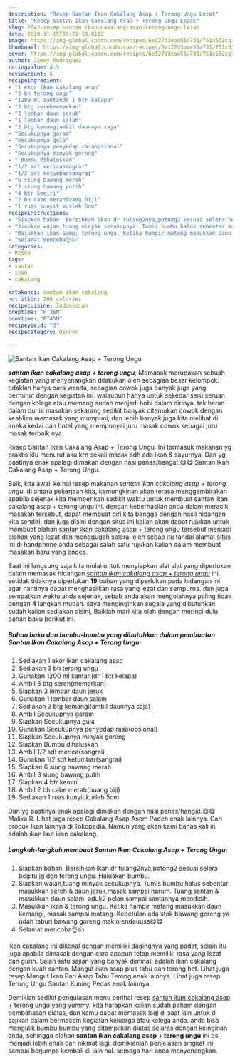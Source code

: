 ```yaml
---
description: "Resep Santan Ikan Cakalang Asap + Terong Ungu Lezat"
title: "Resep Santan Ikan Cakalang Asap + Terong Ungu Lezat"
slug: 2042-resep-santan-ikan-cakalang-asap-terong-ungu-lezat
date: 2020-11-15T09:21:10.012Z
image: https://img-global.cpcdn.com/recipes/6e127d3eae55a731/751x532cq70/santan-ikan-cakalang-asap-terong-ungu-foto-resep-utama.jpg
thumbnail: https://img-global.cpcdn.com/recipes/6e127d3eae55a731/751x532cq70/santan-ikan-cakalang-asap-terong-ungu-foto-resep-utama.jpg
cover: https://img-global.cpcdn.com/recipes/6e127d3eae55a731/751x532cq70/santan-ikan-cakalang-asap-terong-ungu-foto-resep-utama.jpg
author: Jimmy Rodriguez
ratingvalue: 4.5
reviewcount: 6
recipeingredient:
- "1 ekor ikan cakalang asap"
- "3 bh terong ungu"
- "1200 ml santandr 1 btr kelapa"
- "3 btg serehmemarkan"
- "3 lembar daun jeruk"
- "1 lembar daun salam"
- "3 btg kemangiambil daunnya saja"
- "Secukupnya garam"
- "Secukupnya gula"
- "Secukupnya penyedap rasaopsional"
- "Secukupnya minyak goreng"
- " Bumbu dihaluskan"
- "1/2 sdt mericasangrai"
- "1/2 sdt ketumbarsangrai"
- "6 siung bawang merah"
- "3 siung bawang putih"
- "4 btr kemiri"
- "2 bh cabe merahbuang biji"
- "1 ruas kunyit kurleb 5cm"
recipeinstructions:
- "Siapkan bahan. Bersihkan ikan dr tulang2nya,potong2 sesuai selera begitu jg dgn terong ungu. Haluskan bumbu."
- "Siapkan wajan,tuang minyak secukupnya. Tumis bumbu halus sebentar masukkan sereh &amp; daun jeruk,masak sampai harum. Tuang santan &amp; masukkan daun salam, aduk2 pelan sampai santannya mendidih."
- "Masukkan ikan &amp; terong ungu. Ketika hampir matang masukkan daun kemangi, masak sampai matang. Kebetulan ada stok bawang goreng ya udah taburi bawang goreng makin endeuuss😋😋"
- "Selamat mencoba👌👍"
categories:
- Resep
tags:
- santan
- ikan
- cakalang

katakunci: santan ikan cakalang 
nutrition: 286 calories
recipecuisine: Indonesian
preptime: "PT26M"
cooktime: "PT45M"
recipeyield: "3"
recipecategory: Dinner

---
```



![Santan Ikan Cakalang Asap + Terong Ungu](https://img-global.cpcdn.com/recipes/6e127d3eae55a731/751x532cq70/santan-ikan-cakalang-asap-terong-ungu-foto-resep-utama.jpg)

<b><i>santan ikan cakalang asap + terong ungu</i></b>, Memasak merupakan sebuah kegiatan yang menyenangkan dilakukan oleh sebagian besar kelompok. tidaklah hanya para wanita, sebagian cowok juga banyak juga yang berminat dengan kegiatan ini. walaupun hanya untuk sekedar seru seruan dengan kolega atau memang sudah menjadi hobi dalam dirinya. tak heran dalam dunia masakan sekarang sedikit banyak ditemukan cowok dengan keahlian memasak yang mumpuni, dan lebih banyak juga kita melihat di aneka kedai dan hotel yang mempunyai juru masak cowok sebagai juru masak terbaik nya.

Resep Santan Ikan Cakalang Asap + Terong Ungu. Ini termasuk makanan yg praktis klu menurut aku krn sekali masak sdh ada ikan &amp; sayurnya. Dan yg pastinya enak apalagi dimakan dengan nasi panas/hangat.😋😋 Santan Ikan Cakalang Asap + Terong Ungu.

Baik, kita awali ke hal resep makanan <i>santan ikan cakalang asap + terong ungu</i>. di antara pekerjaan kita, kemungkinan akan terasa menggembirakan apabila sejenak kita memberikan sedikit waktu untuk membuat santan ikan cakalang asap + terong ungu ini. dengan keberhasilan anda dalam meracik masakan tersebut, dapat membuat diri kita bangga dengan hasil hidangan kita sendiri. dan juga disini dengan situs ini kalian akan dapat rujukan untuk membuat olahan <u>santan ikan cakalang asap + terong ungu</u> tersebut menjadi olahan yang lezat dan menggugah selera, oleh sebab itu tandai alamat situs ini di handphone anda sebagai salah satu rujukan kalian dalam membuat masakan baru yang endes.


Saat ini langsung saja kita mulai untuk menyiapkan alat alat yang diperlukan dalam memasak hidangan <u><i>santan ikan cakalang asap + terong ungu</i></u> ini. setidak tidaknya diperlukan <b>19</b> bahan yang diperlukan pada hidangan ini. agar nantinya dapat menghasilkan rasa yang lezat dan sempurna. dan juga sempatkan waktu anda sejenak, sebab anda akan mengolahnya paling tidak dengan <b>4</b> langkah mudah. saya menginginkan segala yang dibutuhkan sudah kalian sediakan disini, Baiklah mari kita olah dengan merinci dulu bahan baku berikut ini.

<!--inarticleads1-->

##### Bahan baku dan bumbu-bumbu yang dibutuhkan dalam pembuatan Santan Ikan Cakalang Asap + Terong Ungu:

1. Sediakan 1 ekor ikan cakalang asap
1. Sediakan 3 bh terong ungu
1. Gunakan 1200 ml santan(dr 1 btr kelapa)
1. Ambil 3 btg sereh(memarkan)
1. Siapkan 3 lembar daun jeruk
1. Gunakan 1 lembar daun salam
1. Sediakan 3 btg kemangi(ambil daunnya saja)
1. Ambil Secukupnya garam
1. Siapkan Secukupnya gula
1. Gunakan Secukupnya penyedap rasa(opsional)
1. Siapkan Secukupnya minyak goreng
1. Siapkan  Bumbu dihaluskan
1. Ambil 1/2 sdt merica(sangrai)
1. Gunakan 1/2 sdt ketumbar(sangrai)
1. Siapkan 6 siung bawang merah
1. Ambil 3 siung bawang putih
1. Siapkan 4 btr kemiri
1. Ambil 2 bh cabe merah(buang biji)
1. Sediakan 1 ruas kunyit kurleb 5cm


Dan yg pastinya enak apalagi dimakan dengan nasi panas/hangat.😋😋 Malika R. Lihat juga resep Cakalang Asap Asem Padeh enak lainnya. Cari produk Ikan lainnya di Tokopedia. Namun yang akan kami bahas kali ini adalah ikan laut ikan cakalang. 

<!--inarticleads2-->

##### Langkah-langkah membuat Santan Ikan Cakalang Asap + Terong Ungu:

1. Siapkan bahan. Bersihkan ikan dr tulang2nya,potong2 sesuai selera begitu jg dgn terong ungu. Haluskan bumbu.
1. Siapkan wajan,tuang minyak secukupnya. Tumis bumbu halus sebentar masukkan sereh &amp; daun jeruk,masak sampai harum. Tuang santan &amp; masukkan daun salam, aduk2 pelan sampai santannya mendidih.
1. Masukkan ikan &amp; terong ungu. Ketika hampir matang masukkan daun kemangi, masak sampai matang. Kebetulan ada stok bawang goreng ya udah taburi bawang goreng makin endeuuss😋😋
1. Selamat mencoba👌👍


Ikan cakalang ini dikenal dengan memiliki dagingnya yang padat, selain itu juga apabila dimasak dengan cara apapun tetap memiliki rasa yang lezat dan gurih. Salah satu sajian yang banyak diminati adalah ikan cakalang dengan kuah santan. Mangut ikan asap plus tahu dan terong hot. Lihat juga resep Mangut Ikan Pari Asap Tahu Terong enak lainnya. Lihat juga resep Terong Ungu Santan Kuning Pedas enak lainnya. 

Demikian sedikit pengulasan menu perihal resep <u>santan ikan cakalang asap + terong ungu</u> yang yummy. kita harapkan kalian sudah paham dengan pembahasan diatas, dan kamu dapat memasak lagi di saat lain untuk di sajikan dalam bermacam kegiatan keluarga atau kolega anda. anda bisa mengulik bumbu bumbu yang ditampilkan diatas selaras dengan keinginan anda, sehingga olahan <b>santan ikan cakalang asap + terong ungu</b> ini bs menjadi lebih enak dan nikmat lagi. demikianlah penjelasan singkat ini, sampai berjumpa kembali di lain hal. semoga hari anda menyenangkan.
